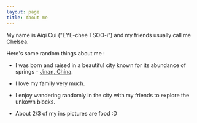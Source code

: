 ```yaml
---
layout: page
title: About me
---
```



My name is Aiqi Cui ("EYE-chee TSOO-i") and my friends usually call me Chelsea. 


Here's some random things about me :


- I was born and raised in a beautiful city known for its abundance of springs - [Jinan, China](https://en.wikipedia.org/wiki/Jinan).

- I love my family very much.

- I enjoy wandering randomly in the city with my friends to explore the unkown blocks.

- About 2/3 of my ins pictures are food :D



